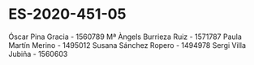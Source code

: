 # ES-2020-451-05

Óscar Pina Gracia - 1560789
Mª Àngels Burrieza Ruiz - 1571787
Paula Martín Merino - 1495012
Susana Sánchez Ropero - 1494978
Sergi Villa Jubiña - 1560603
